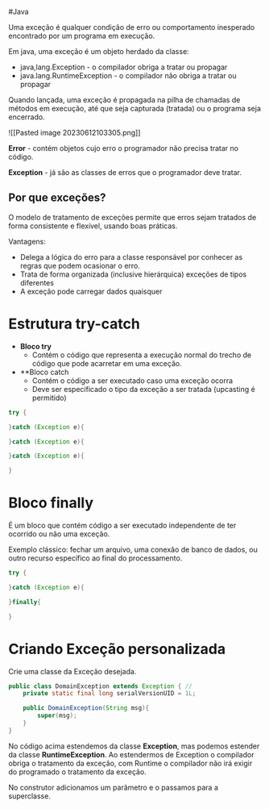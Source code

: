 #Java 

Uma exceção é qualquer condição de erro ou comportamento inesperado encontrado por um programa em execução.

Em java, uma exceção é um objeto herdado da classe:
 - java,lang.Exception - o compilador obriga a tratar ou propagar
 - java.lang.RuntimeException - o compilador não obriga a tratar ou propagar

Quando lançada, uma exceção é propagada na pilha de chamadas de métodos em execução, até que seja capturada (tratada) ou o programa seja encerrado.

![[Pasted image 20230612103305.png]]

**Error** - contém objetos cujo erro o programador não precisa tratar no código.

**Exception** - já são as classes de erros que o programador deve tratar.

## Por que exceções?

O modelo de tratamento de exceções permite que erros sejam tratados de forma consistente e flexível, usando boas práticas.

Vantagens:
- Delega a lógica do erro para a classe responsável por conhecer as regras que podem ocasionar o erro.
- Trata de forma organizada (inclusive hierárquica) exceções de tipos diferentes
- A exceção pode carregar dados quaisquer


# Estrutura try-catch

- **Bloco try**
	- Contém o código que representa a execução normal do trecho de código que pode acarretar em uma exceção.
- **Bloco catch
	- Contém o código a ser executado caso uma exceção ocorra
	- Deve ser especificado o tipo da exceção a ser tratada (upcasting é permitido)

```java
try {

}catch (Exception e){

}catch (Exception e){

}catch (Exception e){

}

```


# Bloco finally

É um bloco que contém código a ser executado independente de ter ocorrido ou não uma exceção.

Exemplo clássico: fechar um arquivo, uma conexão de banco de dados, ou outro recurso específico ao final do processamento.

```java
try {

}catch (Exception e){

}finally{

}
```


# Criando Exceção personalizada

Crie uma classe da Exceção desejada.

```java
public class DomainException extends Exception { //
	private static final long serialVersionUID = 1L;

	public DomainException(String msg){
		super(msg);
	}
}
```

No código acima estendemos da classe **Exception**, mas podemos estender da classe **RuntimeException**. Ao estendermos de Exception o compilador obriga o tratamento da exceção, com Runtime o compilador não irá exigir do programado o tratamento da exceção.

No construtor adicionamos um parâmetro e o passamos para a superclasse.

